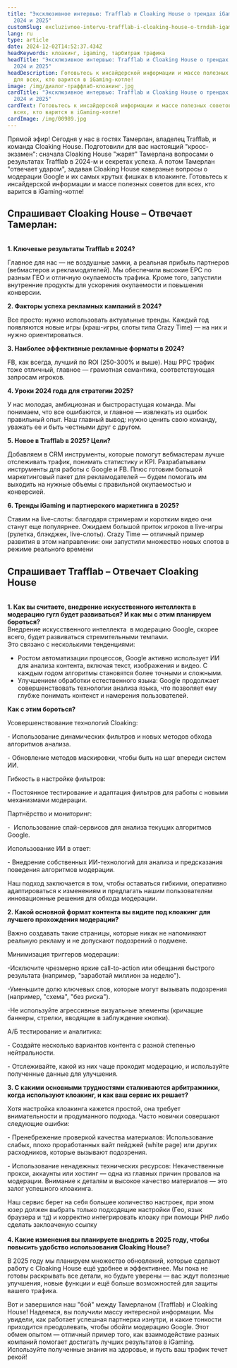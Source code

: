 ```yaml
---
title: "Эксклюзивное интервью: Trafflab и Cloaking House о трендах iGaming в
  2024 и 2025"
customSlug: excluzivnoe-intervu-trafflab-i-cloaking-house-o-trndah-igaming-v-2024-i-2025
lang: ru
type: article
date: 2024-12-02T14:52:37.434Z
headKeywords: клоакинг, igaming, тарбитраж трафика
headTitle: "Эксклюзивное интервью: Trafflab и Cloaking House о трендах iGaming в
  2024 и 2025"
headDescription: Готовьтесь к инсайдерской информации и массе полезных советов
  для всех, кто варится в iGaming-котле!
image: /img/диалог-траффлаб-клоакинг.jpg
cardTitle: "Эксклюзивное интервью: Trafflab и Cloaking House о трендах iGaming в
  2024 и 2025"
cardText: Готовьтесь к инсайдерской информации и массе полезных советов для
  всех, кто варится в iGaming-котле!
cardImage: /img/00989.jpg
---
```

Прямой эфир! Сегодня у нас в гостях Тамерлан, владелец Trafflab, и команда Cloaking House. Подготовили для вас настоящий "кросс-экзамен": сначала Cloaking House "жарят" Тамерлана вопросами о результатах Trafflab в 2024-м и секретах успеха. А потом Тамерлан "отвечает ударом", задавая Cloaking House каверзные вопросы о модерации Google и их самых крутых фишках в клоакинге. Готовьтесь к инсайдерской информации и массе полезных советов для всех, кто варится в iGaming-котле!

## Спрашивает Cloaking House – Отвечает Тамерлан:

\
**1. Ключевые результаты Trafflab в 2024?**

Главное для нас — не воздушные замки, а реальная прибыль партнеров (вебмастеров и рекламодателей). Мы обеспечили высокие EPC по разным ГЕО и отличную окупаемость трафика. Кроме того, запустили внутренние продукты для ускорения окупаемости и повышения конверсии.



**2. Факторы успеха рекламных кампаний в 2024?**

Все просто: нужно использовать актуальные тренды. Каждый год появляются новые игры (краш-игры, слоты типа Crazy Time) — на них и нужно ориентироваться.

**3. Наиболее эффективные рекламные форматы в 2024?**

FB, как всегда, лучший по ROI (250-300% и выше). Наш PPC трафик тоже отличный, главное — грамотная семантика, соответствующая запросам игроков.

**4. Уроки 2024 года для стратегии 2025?**

У нас молодая, амбициозная и быстрорастущая команда. Мы понимаем, что все ошибаются, и главное — извлекать из ошибок правильный опыт. Наш главный вывод: нужно ценить свою команду, уважать ее и быть честными друг с другом.

**5. Новое в Trafflab в 2025? Цели?**

Добавляем в CRM инструменты, которые помогут вебмастерам лучше отслеживать трафик, понимать статистику и KPI. Разрабатываем инструменты для работы с Google и FB. Плюс готовим большой маркетинговый пакет для рекламодателей — будем помогать им выходить на нужные объемы с правильной окупаемостью и конверсией.

**6. Тренды iGaming и партнерского маркетинга в 2025?**

Ставим на live-слоты: благодаря стримерам и коротким видео они станут еще популярнее. Ожидаем большой приток игроков в live-игры (рулетка, блэкджек, live-слоты). Crazy Time — отличный пример развития в этом направлении: они запустили множество новых слотов в режиме реального времени



## Спрашивает Trafflab – Отвечает Cloaking House

\
**1. Как вы считаете, внедрение искусственного интеллекта в модерацию гугл будет развиваться? И как мы с этим планируем бороться?**\
Внедрение искусственного интеллекта  в модерацию Google, скорее всего, будет развиваться стремительными темпами.\
Это связано с несколькими тенденциями:  

* Ростом автоматизации процессов, Google активно использует ИИ для анализа контента, включая текст, изображения и видео. С каждым годом алгоритмы становятся более точными и сложными.  
* Улучшением обработки естественного языка: Google продолжает совершенствовать технологии анализа языка, что позволяет ему глубже понимать контекст и намерения пользователей.  

**Как с этим бороться?**  

Усовершенствование технологий Cloaking:  

\- Использование динамических фильтров и новых методов обхода алгоритмов анализа.  

\- Обновление методов маскировки, чтобы быть на шаг впереди систем ИИ.  

Гибкость в настройке фильтров:  

\- Постоянное тестирование и адаптация фильтров для работы с новыми механизмами модерации.  

Партнёрство и мониторинг:  

\-  Использование спай-сервисов для анализа текущих алгоритмов Google.  

Использование ИИ в ответ:  

\- Внедрение собственных ИИ-технологий для анализа и предсказания поведения алгоритмов модерации.  

Наш подход заключается в том, чтобы оставаться гибкими, оперативно адаптироваться к изменениям и предлагать нашим пользователям инновационные решения для обхода модерации.

**2. Какой основной формат контента вы видите под клоакинг для лучшего прохождения модерации?**

Важно создавать такие страницы, которые никак не напоминают реальную рекламу и не допускают подозрений о подмене.

Минимизация триггеров модерации:

\-Исключите чрезмерно яркие call-to-action или обещания быстрого результата (например, "заработай миллион за неделю").

\-Уменьшите долю ключевых слов, которые могут вызывать подозрения (например, "схема", "без риска").

\-Не используйте агрессивные визуальные элементы (кричащие баннеры, стрелки, вводящие в заблуждение кнопки).

А/Б тестирование и аналитика:

\- Создайте несколько вариантов контента с разной степенью нейтральности.

\- Отслеживайте, какой из них чаще проходит модерацию, и используйте полученные данные для улучшения.

**3. С какими основными трудностями сталкиваются арбитражники, когда используют клоакинг, и как ваш сервис их решает?**

Хотя настройка клоакинга кажется простой, она требует внимательности и продуманного подхода. Часто новички совершают следующие ошибки:

\- Пренебрежение проверкой качества материалов: Использование слабых, плохо проработанных вайт пейджей (white page) или других расходников, которые вызывают подозрения.

\- Использование ненадежных технических ресурсов: Некачественные прокси, аккаунты или хостинг — одна из главных причин провалов на модерации. Внимание к деталям и высокое качество материалов — это залог успешного клоакинга.

Наш сервис берет на себя большее количество настроек, при этом юзер должен выбрать только подходящие настройки (Гео, язык браузера и тд) и корректно интегрировать клоаку при помощи PHP либо сделать заклоаченую ссылку\
\
**4. Какие изменения вы планируете внедрить в 2025 году, чтобы повысить удобство использования Cloaking House?**

В 2025 году мы планируем множество обновлений, которые сделают работу с Cloaking House ещё удобнее и эффективнее. Мы пока не готовы раскрывать все детали, но будьте уверены — вас ждут полезные улучшения, новые функции и ещё больше возможностей для защиты вашего трафика.





Вот и завершился наш "бой" между Тамерланом (Trafflab) и Cloaking House! Надеемся, вы получили массу интересной информации. Мы увидели, как работает успешная партнерка изнутри, и какие тонкости приходится преодолевать, чтобы обойти модерацию Google. Этот обмен опытом — отличный пример того, как взаимодействие разных компаний помогает достигать лучших результатов в iGaming. Используйте полученные знания на здоровье, и пусть ваш трафик течет рекой!